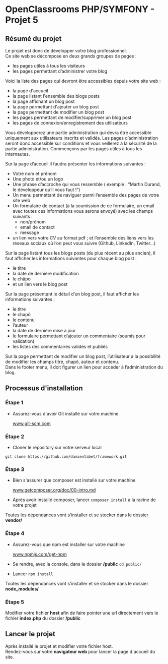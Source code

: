 # OpenClassrooms PHP/SYMFONY - Projet 5

## Résumé du projet

Le projet est donc de développer votre blog professionnel.  
Ce site web se décompose en deux grands groupes de pages :  

-   les pages utiles à tous les visiteurs  
-   les pages permettant d’administrer votre blog  

Voici la liste des pages qui devront être accessibles depuis votre site web :  

-   la page d'accueil  
-   la page listant l'ensemble des blogs posts  
-   la page affichant un blog post  
-   la page permettant d'ajouter un blog post  
-   la page permettant de modifier un blog post  
-   les pages permettant de modifier/supprimer un blog post  
-   les pages de connexion/enregistrement des utilisateurs  

Vous développerez une partie administration qui devra être accessible uniquement aux utilisateurs inscrits et validés.
Les pages d’administration seront donc accessible sur conditions et vous veillerez à la sécurité de la partie administration.
Commençons par les pages utiles à tous les internautes.  

Sur la page d’accueil il faudra présenter les informations suivantes :  
-   Votre nom et prénom  
-   Une photo et/ou un logo  
-   Une phrase d’accroche qui vous ressemble ( exemple : “Martin Durand, le développeur qu’il vous faut !”)  
-   Un menu permettant de naviguer parmi l’ensemble des pages de votre site web  
-   Un formulaire de contact (à la soumission de ce formulaire, un email avec toutes ces informations vous serons envoyé) avec les champs suivants :  
    -   non/prénom  
    -   email de contact  
    -   message   
-   un lien vers votre CV au format pdf ; et l’ensemble des liens vers les réseaux sociaux où l’on peut vous suivre (Github, LinkedIn, Twitter…)  

Sur la page listant tous les blogs posts (du plus récent au plus ancien), il faut afficher les informations suivantes pour chaque blog post :  
-   le titre  
-   la date de dernière modification  
-   le châpo  
-   et un lien vers le blog post  

Sur la page présentant le détail d’un blog post, il faut afficher les informations suivantes :  
-   le titre  
-   le chapô  
-   le contenu  
-   l’auteur  
-   la date de dernière mise à jour  
-   le formulaire permettant d’ajouter un commentaire (soumis pour validation)  
-   les listes des commentaires validés et publiés  

Sur la page permettant de modifier un blog post, l’utilisateur a la possibilité de modifier les champs titre, chapô, auteur et contenu.  
Dans le footer menu, il doit figurer un lien pour accéder à l’administration du blog.  

## Processus d'installation

### Étape 1

-   Assurez-vous d'avoir Git installé sur votre machine  

    www.git-scm.com  
    
### Étape 2

-   Cloner le repository sur votre serveur local  

``git clone https://github.com/damientabet/framework.git``  

### Étape 3

-   Bien s'assurer que composer est installé sur votre machine  
  
    www.getcomposer.org/doc/00-intro.md  
    
-   Après avoir installé composer, lancer ``composer install`` à la racine de votre projet  

Toutes les dépendances vont s'installer et se stocker dans le dossier **vendor/**  
  
### Étape 4

-   Assurez-vous que npm est installer sur votre machine  

    www.npmjs.com/get-npm  
    
-   Se rendre, avec la console, dans le dossier **/public** ``cd public/``  
-   Lancer ``npm install``  

Toutes les dépendances vont s'installer et se stocker dans le dossier **node_modules/**  

### Étape 5

Modifier votre fichier **host** afin de faire pointer une url directement vers le fichier **index.php** du dossier **/public**  
  
## Lancer le projet

Après installé le projet et modifier votre fichier host.  
Rendez-vous sur votre **navigateur web** pour lancer la page d'accueil du site.  

